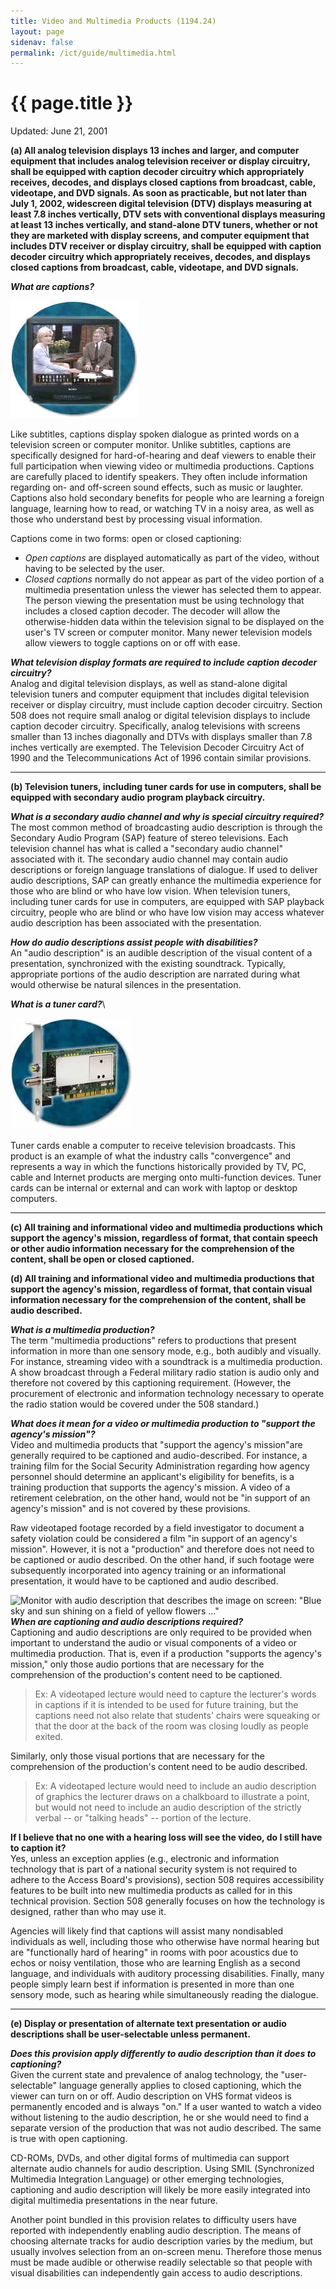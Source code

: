 ```yaml
---
title: Video and Multimedia Products (1194.24)
layout: page
sidenav: false
permalink: /ict/guide/multimedia.html
---
```


# {{ page.title }}

Updated: June 21, 2001

**(a) All analog television displays 13 inches and larger, and computer equipment that includes analog television receiver or display circuitry, shall be equipped with caption decoder circuitry which appropriately receives, decodes, and displays closed captions from broadcast, cable, videotape, and DVD signals. As soon as practicable, but not later than July 1, 2002, widescreen digital television (DTV) displays measuring at least 7.8 inches vertically, DTV sets with conventional displays measuring at least 13 inches vertically, and stand-alone DTV tuners, whether or not they are marketed with display screens, and computer equipment that includes DTV receiver or display circuitry, shall be equipped with caption decoder circuitry which appropriately receives, decodes, and displays closed captions from broadcast, cable, videotape, and DVD signals.**

***What are captions?***

![Photo of TV with captions](./images/tv.jpg)

Like subtitles, captions display spoken dialogue as printed words on a television screen or computer monitor. Unlike subtitles, captions are specifically designed for hard-of-hearing and deaf viewers to enable their full participation when viewing video or multimedia productions. Captions are carefully placed to identify speakers. They often include information regarding on- and off-screen sound effects, such as music or laughter. Captions also hold secondary benefits for people who are learning a foreign language, learning how to read, or watching TV in a noisy area, as well as those who understand best by processing visual information.

Captions come in two forms: open or closed captioning:

-   *Open captions* are displayed automatically as part of the video, without having to be selected by the user.
-   *Closed captions* normally do not appear as part of the video portion of a multimedia presentation unless the viewer has selected them to appear. The person viewing the presentation must be using technology that includes a closed caption decoder. The decoder will allow the otherwise-hidden data within the television signal to be displayed on the user's TV screen or computer monitor. Many newer television models allow viewers to toggle captions on or off with ease.

***What television display formats are required to include caption decoder circuitry?***\
Analog and digital television displays, as well as stand-alone digital television tuners and computer equipment that includes digital television receiver or display circuitry, must include caption decoder circuitry. Section 508 does not require small analog or digital television displays to include caption decoder circuitry. Specifically, analog televisions with screens smaller than 13 inches diagonally and DTVs with displays smaller than 7.8 inches vertically are exempted. The Television Decoder Circuitry Act of 1990 and the Telecommunications Act of 1996 contain similar provisions.

* * * * *

**(b) Television tuners, including tuner cards for use in computers, shall be equipped with secondary audio program playback circuitry.**

***What is a secondary audio channel and why is special circuitry required?***\
The most common method of broadcasting audio description is through the Secondary Audio Program (SAP) feature of stereo televisions. Each television channel has what is called a "secondary audio channel" associated with it. The secondary audio channel may contain audio descriptions or foreign language translations of dialogue. If used to deliver audio descriptions, SAP can greatly enhance the multimedia experience for those who are blind or who have low vision. When television tuners, including tuner cards for use in computers, are equipped with SAP playback circuitry, people who are blind or who have low vision may access whatever audio description has been associated with the presentation.

***How do audio descriptions assist people with disabilities?***\
An "audio description" is an audible description of the visual content of a presentation, synchronized with the existing soundtrack. Typically, appropriate portions of the audio description are narrated during what would otherwise be natural silences in the presentation.

***What is a tuner card?***\

![PC TV tuner card](./images/tvcard.jpg)

Tuner cards enable a computer to receive television broadcasts. This product is an example of what the industry calls "convergence" and represents a way in which the functions historically provided by TV, PC, cable and Internet products are merging onto multi-function devices. Tuner cards can be internal or external and can work with laptop or desktop computers.

* * * * *

**(c) All training and informational video and multimedia productions which support the agency's mission, regardless of format, that contain speech or other audio information necessary for the comprehension of the content, shall be open or closed captioned.**

**(d) All training and informational video and multimedia productions that support the agency's mission, regardless of format, that contain visual information necessary for the comprehension of the content, shall be audio described.**

***What is a multimedia production?***\
The term "multimedia productions" refers to productions that present information in more than one sensory mode, e.g., both audibly and visually. For instance, streaming video with a soundtrack is a multimedia production. A show broadcast through a Federal military radio station is audio only and therefore not covered by this captioning requirement. (However, the procurement of electronic and information technology necessary to operate the radio station would be covered under the 508 standard.)

***What does it mean for a video or multimedia production to "support the agency's mission"?***\
Video and multimedia products that "support the agency's mission"are generally required to be captioned and audio-described. For instance, a training film for the Social Security Administration regarding how agency personnel should determine an applicant's eligibility for benefits, is a training production that supports the agency's mission. A video of a retirement celebration, on the other hand, would not be "in support of an agency's mission" and is not covered by these provisions.

Raw videotaped footage recorded by a field investigator to document a safety violation could be considered a film "in support of an agency's mission". However, it is not a "production" and therefore does not need to be captioned or audio described. On the other hand, if such footage were subsequently incorporated into agency training or an informational presentation, it would have to be captioned and audio described.

![Monitor with audio description that describes the image on screen: "Blue sky and sun shining on a field of yellow flowers ..."](https://www.access-board.gov/images/guidelines_standards/Communications_IT/508_Standards/tv-audio.jpg)***When are captioning and audio descriptions required?***\
Captioning and audio descriptions are only required to be provided when important to understand the audio or visual components of a video or multimedia production. That is, even if a production "supports the agency's mission," only those audio portions that are necessary for the comprehension of the production's content need to be captioned.

> Ex: A videotaped lecture would need to capture the lecturer's words in captions if it is intended to be used for future training, but the captions need not also relate that students' chairs were squeaking or that the door at the back of the room was closing loudly as people exited.

Similarly, only those visual portions that are necessary for the comprehension of the production's content need to be audio described.

> Ex: A videotaped lecture would need to include an audio description of graphics the lecturer draws on a chalkboard to illustrate a point, but would not need to include an audio description of the strictly verbal -- or "talking heads" -- portion of the lecture.

**If I believe that no one with a hearing loss will see the video, do I still have to caption it?**\
Yes, unless an exception applies (e.g., electronic and information technology that is part of a national security system is not required to adhere to the Access Board's provisions), section 508 requires accessibility features to be built into new multimedia products as called for in this technical provision. Section 508 generally focuses on how the technology is designed, rather than who may use it.

Agencies will likely find that captions will assist many nondisabled individuals as well, including those who otherwise have normal hearing but are "functionally hard of hearing" in rooms with poor acoustics due to echos or noisy ventilation, those who are learning English as a second language, and individuals with auditory processing disabilities. Finally, many people simply learn best if information is presented in more than one sensory mode, such as hearing while simultaneously reading the dialogue.

* * * * *

**(e) Display or presentation of alternate text presentation or audio descriptions shall be user-selectable unless permanent.**

***Does this provision apply differently to audio description than it does to captioning?***\
Given the current state and prevalence of analog technology, the "user-selectable" language generally applies to closed captioning, which the viewer can turn on or off. Audio description on VHS format videos is permanently encoded and is always "on." If a user wanted to watch a video without listening to the audio description, he or she would need to find a separate version of the production that was not audio described. The same is true with open captioning.

CD-ROMs, DVDs, and other digital forms of multimedia can support alternate audio channels for audio description. Using SMIL (Synchronized Multimedia Integration Language) or other emerging technologies, captioning and audio description will likely be more easily integrated into digital multimedia presentations in the near future.

Another point bundled in this provision relates to difficulty users have reported with independently enabling audio description. The means of choosing alternate tracks for audio description varies by the medium, but usually involves selection from an on-screen menu. Therefore those menus must be made audible or otherwise readily selectable so that people with visual disabilities can independently gain access to audio descriptions.
